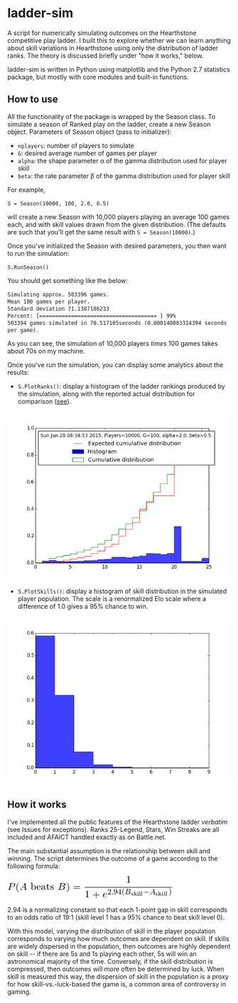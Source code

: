 # ladder-sim

A script for numerically simulating outcomes on the Hearthstone competitive play ladder. 
I built this to explore whether we can learn anything about skill variations in Hearthstone using only the distribution of ladder ranks. 
The theory is discussed briefly under "how it works," below. 

ladder-sim is written in Python using matplotlib and the Python 2.7 statistics package, but mostly with core modules and built-in functions. 

## How to use

All the functionality of the package is wrapped by the Season class. 
To simulate a season of Ranked play on the ladder, create a new Season object. 
Parameters of Season object (pass to initializer):

* `nplayers`: number of players to simulate
* `G`: desired average number of games per player
* `alpha`: the shape parameter α of the gamma distribution used for player skill
* `beta`: the rate parameter β of the gamma distribution used for player skill

For example, 

	S = Season(10000, 100, 2.0, 0.5)

will create a new Season with 10,000 players playing an average 100 games each, and with skill values drawn from the given distribution. 
(The defaults are such that you'll get the same result with `S = Season(10000)`.)

Once you've initialized the Season with desired parameters, you then want to run the simulation: 

	S.RunSeason()

You should get something like the below: 

	Simulating approx. 503396 games.
	Mean 100 games per player.
	Standard deviation 71.1387186233
	Percent: [===================================== ] 99%
	503394 games simulated in 70.517105seconds (0.000140083324394 seconds per game).

As you can see, the simulation of 10,000 players *times* 100 games takes about 70s on my machine. 

Once you've run the simulation, you can display some analytics about the results: 

* `S.PlotRanks()`: display a histogram of the ladder rankings produced by the simulation, along with the reported actual distribution for comparison ([see](http://us.battle.net/hearthstone/en/forum/topic/16858985939)). 

![](./img/plotranks-demo.png)

* `S.PlotSkills()`: display a histogram of skill distribution in the simulated player population. The scale is a renormalized Elo scale where a difference of 1.0 gives a 95% chance to win. 

![](./img/plotskills-demo.png)

## How it works

I've implemented all the public features of the Hearthstone ladder *verbatim* (see Issues for exceptions). 
Ranks 25-Legend, Stars, Win Streaks are all included and AFAICT handled exactly as on Battle.net. 

The main substantial assumption is the relationship between skill and winning. 
The script determines the outcome of a game according to the following formula: 

![](./img/win-model.png)

2.94 is a normalizing constant so that each 1-point gap in skill corresponds to an odds ratio of 19:1 (skill level 1 has a 95% chance to beat skill level 0). 

With this model, varying the distribution of skill in the player population corresponds to varying how much outcomes are dependent on skill. 
If skills are widely dispersed in the population, then outcomes are highly dependent on skill -- if there are 5s and 1s playing each other, 5s will win an astronomical majority of the time. 
Conversely, if the skill distribution is compressed, then outcomes will more often be determined by luck. 
When skill is measured this way, the dispersion of skill in the population is a proxy for how skill-vs.-luck-based the game is, a common area of controversy in gaming. 
